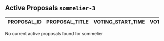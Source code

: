 ## Active Proposals `sommelier-3`

| PROPOSAL_ID | PROPOSAL_TITLE | VOTING_START_TIME | VOTING_END_TIME | VOTE |
|-------------|----------------|-------------------|-----------------|------|
 
No current active proposals found for sommelier
